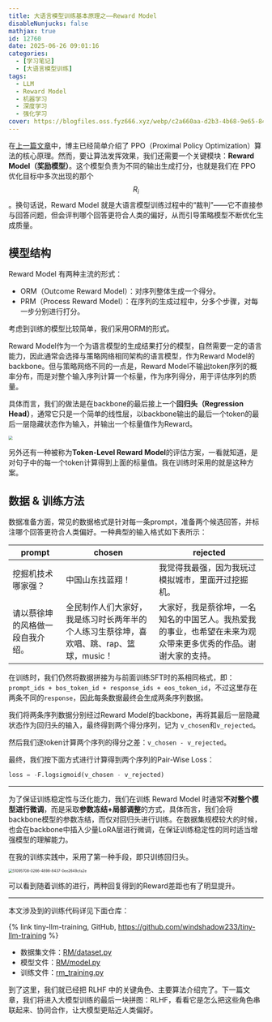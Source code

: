 ```yaml
---
title: 大语言模型训练基本原理之——Reward Model
disableNunjucks: false
mathjax: true
id: 12760
date: 2025-06-26 09:01:16
categories:
  - [学习笔记]
  - [大语言模型训练]
tags:
  - LLM
  - Reward Model
  - 机器学习
  - 深度学习
  - 强化学习
cover: https://blogfiles.oss.fyz666.xyz/webp/c2a660aa-d2b3-4b68-9e65-841abf6e6584.webp
---
```


在[上一篇文章](/blog/12706/)中，博主已经简单介绍了 PPO（Proximal Policy Optimization）算法的核心原理。然而，要让算法发挥效果，我们还需要一个关键模块：**Reward Model（奖励模型）**。这个模型负责为不同的输出生成打分，也就是我们在 PPO 优化目标中多次出现的那个 $$R_i$$。换句话说，Reward Model 就是大语言模型训练过程中的“裁判”——它不直接参与回答问题，但会评判哪个回答更符合人类的偏好，从而引导策略模型不断优化生成质量。

## 模型结构

Reward Model 有两种主流的形式：

- ORM（Outcome Reward Model）：对序列整体生成一个得分。
- PRM（Process Reward Model）：在序列的生成过程中，分多个步骤，对每一步分别进行打分。

考虑到训练的模型比较简单，我们采用ORM的形式。

Reward Model作为一个为语言模型的生成结果打分的模型，自然需要一定的语言能力，因此通常会选择与策略网络相同架构的语言模型，作为Reward Model的backbone。但与策略网络不同的一点是，Reward Model不输出token序列的概率分布，而是对整个输入序列计算一个标量，作为序列得分，用于评估序列的质量。

具体而言，我们的做法是在backbone的最后接上一个**回归头（Regression Head）**，通常它只是一个简单的线性层，以backbone输出的最后一个token的最后一层隐藏状态作为输入，并输出一个标量值作为Reward。

<img src="https://blogfiles.oss.fyz666.xyz/webp/6c610ad5-7fbb-4262-a6b9-e0331b163e4a.webp" style="zoom:50%;" />

另外还有一种被称为**Token-Level Reward Model**的评估方案，一看就知道，是对句子中的每一个token计算得到上面的标量值。我在训练时采用的就是这种方案。

## 数据 & 训练方法

数据准备方面，常见的数据格式是针对每一条prompt，准备两个候选回答，并标注哪个回答更符合人类偏好。一种典型的输入格式如下表所示：

| prompt                           | chosen                                                       | rejected                                                     |
| -------------------------------- | ------------------------------------------------------------ | ------------------------------------------------------------ |
| 挖掘机技术哪家强？               | 中国山东找蓝翔！                                             | 我觉得我最强，因为我玩过模拟城市，里面开过挖掘机。           |
| 请以蔡徐坤的风格做一段自我介绍。 | 全民制作人们大家好，我是练习时长两年半的个人练习生蔡徐坤，喜欢唱、跳、rap、篮球，music！ | 大家好，我是蔡徐坤，一名知名的中国艺人。我热爱我的事业，也希望在未来为观众带来更多优秀的作品。谢谢大家的支持。 |

在训练时，我们仍然将数据拼接为与前面训练SFT时的系相同格式，即：`prompt_ids + bos_token_id + response_ids + eos_token_id`，不过这里存在两条不同的`response`，因此每条数据最终会生成两条序列数据。

我们将两条序列数据分别经过Reward Model的backbone，再将其最后一层隐藏状态作为回归头的输入，最终得到两个得分序列，记为 `v_chosen`和`v_rejected`。

然后我们逐token计算两个序列的得分之差：`v_chosen - v_rejected`。

最终，我们按下面方式进行计算得到两个序列的Pair-Wise Loss：

```python
loss = -F.logsigmoid(v_chosen - v_rejected)
```

---

为了保证训练稳定性与泛化能力，我们在训练 Reward Model 时通常**不对整个模型进行微调**，而是采取**参数冻结+局部调整**的方式，具体而言，我们会将backbone模型的参数冻结，而仅对回归头进行训练。在数据集规模较大的时候，也会在backbone中插入少量LoRA层进行微调，在保证训练稳定性的同时适当增强模型的理解能力。

在我的训练实践中，采用了第一种手段，即只训练回归头。

<img src="https://blogfiles.oss.fyz666.xyz/webp/7dbbd802-e1f0-475c-8249-7c7c34ab7e37.webp" alt="51095708-0266-4898-8437-0ee2649cfa2e" style="zoom:50%;" />

可以看到随着训练的进行，两种回复得到的Reward差距也有了明显提升。

---

本文涉及到的训练代码详见下面仓库：

{% link tiny-llm-training, GitHub, https://github.com/windshadow233/tiny-llm-training %}

- 数据集文件：[RM/dataset.py](https://github.com/windshadow233/tiny-llm-training/blob/main/RM/dataset.py)
- 模型文件：[RM/model.py](https://github.com/windshadow233/tiny-llm-training/blob/main/RM/model.py)
- 训练文件：[rm_training.py](https://github.com/windshadow233/tiny-llm-training/blob/main/rm_training.py)

到了这里，我们就已经把 RLHF 中的关键角色、主要算法介绍完了。下一篇文章，我们将进入大模型训练的最后一块拼图：RLHF，看看它是怎么把这些角色串联起来、协同合作，让大模型更贴近人类偏好。
